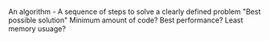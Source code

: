 An algorithm - A sequence of steps to solve a clearly defined problem
"Best possible solution"
Minimum amount of code?
Best performance?
Least memory usuage?
